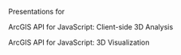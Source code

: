 
Presentations for 

ArcGIS API for JavaScript: Client-side 3D Analysis

ArcGIS API for JavaScript: 3D Visualization
